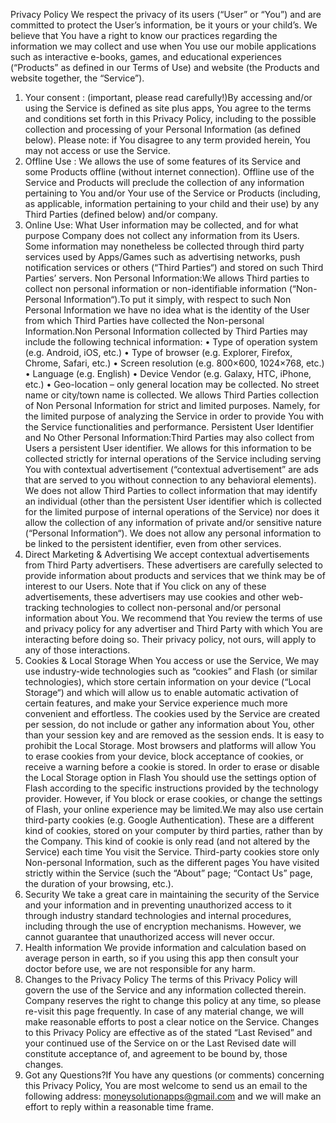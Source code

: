 Privacy Policy
We respect the privacy of its users (“User” or “You”) and are committed to protect the User’s information, be it yours or your child’s. We believe that You have a right to know our practices regarding the information we may collect and use when You use our mobile applications such as interactive e-books, games, and educational experiences (“Products” as defined in our Terms of Use) and website (the Products and website together, the “Service”).
1. Your consent :
 (important, please read carefully!)By accessing and/or using the Service is defined as site plus apps, You agree to the terms and conditions set forth in this Privacy Policy, including to the possible collection and processing of your Personal Information (as defined below). Please note: if You disagree to any term provided herein, You may not access or use the Service.
2. Offline Use : 
We allows the use of some features of its Service and some Products offline (without internet connection). Offline use of the Service and Products will preclude the collection of any information pertaining to You and/or Your use of the Service or Products (including, as applicable, information pertaining to your child and their use) by any Third Parties (defined below) and/or company.
3. Online Use:
What User information may be collected, and for what purpose Company does not collect any information from its Users. Some information may nonetheless be collected through third party services used by Apps/Games such as advertising networks, push notification services or others (“Third Parties“) and stored on such Third Parties’ servers.
Non Personal Information:We allows Third parties to collect non personal information or non-identifiable information (“Non-Personal Information“).To put it simply, with respect to such Non Personal Information we have no idea what is the identity of the User from which Third Parties have collected the Non-personal Information.Non Personal Information collected by Third Parties may include the following technical information:
    •    Type of operation system (e.g. Android, iOS, etc.)
    •    Type of browser (e.g. Explorer, Firefox, Chrome, Safari, etc.)
    •    Screen resolution (e.g. 800×600, 1024×768, etc.)
    •    Language (e.g. English)
    •    Device Vendor (e.g. Galaxy, HTC, iPhone, etc.)
    •    Geo-location – only general location may be collected. No street name or city/town name is collected.
We allows Third Parties collection of Non Personal Information for strict and limited purposes. Namely, for the limited purpose of analyzing the Service in order to provide You with the Service functionalities and performance.
Persistent User Identifier and No Other Personal Information:Third Parties may also collect from Users a persistent User identifier. We allows for this information to be collected strictly for internal operations of the Service including serving You with contextual advertisement (“contextual advertisement” are ads that are served to you without connection to any behavioral elements).
We does not allow Third Parties to collect information that may identify an individual (other than the persistent User identifier which is collected for the limited purpose of internal operations of the Service) nor does it allow the collection of any information of private and/or sensitive nature (“Personal Information“).
We does not allow any personal information to be linked to the persistent identifier, even from other services.
4. Direct Marketing & Advertising
We accept contextual advertisements from Third Party advertisers. These advertisers are carefully selected to provide information about products and services that we think may be of interest to our Users. Note that if You click on any of these advertisements, these advertisers may use cookies and other web-tracking technologies to collect non-personal and/or personal information about You. We recommend that You review the terms of use and privacy policy for any advertiser and Third Party with which You are interacting before doing so. Their privacy policy, not ours, will apply to any of those interactions.
5. Cookies & Local Storage
 When You access or use the Service, We may use industry-wide technologies such as “cookies” and Flash (or similar technologies), which store certain information on your device (“Local Storage“) and which will allow us to enable automatic activation of certain features, and make your Service experience much more convenient and effortless. The cookies used by the Service are created per session, do not include or gather any information about You, other than your session key and are removed as the session ends. It is easy to prohibit the Local Storage. Most browsers and platforms will allow You to erase cookies from your device, block acceptance of cookies, or receive a warning before a cookie is stored. In order to erase or disable the Local Storage option in Flash You should use the settings option of Flash according to the specific instructions provided by the technology provider. However, if You block or erase cookies, or change the settings of Flash, your online experience may be limited.We may also use certain third-party cookies (e.g. Google Authentication). These are a different kind of cookies, stored on your computer by third parties, rather than by the Company. This kind of cookie is only read (and not altered by the Service) each time You visit the Service. Third-party cookies store only Non-personal Information, such as the different pages You have visited strictly within the Service (such the “About” page; “Contact Us” page, the duration of your browsing, etc.).
6. Security
 We take a great care in maintaining the security of the Service and your information and in preventing unauthorized access to it through industry standard technologies and internal procedures, including through the use of encryption mechanisms. However, we cannot guarantee that unauthorized access will never occur.
7. Health information
We provide information and calculation based on average person in earth, so if you using this app then consult your doctor before use, we are not responsible for any harm.
8. Changes to the Privacy Policy
The terms of this Privacy Policy will govern the use of the Service and any information collected therein. Company reserves the right to change this policy at any time, so please re-visit this page frequently. In case of any material change, we will make reasonable efforts to post a clear notice on the Service.
Changes to this Privacy Policy are effective as of the stated “Last Revised” and your continued use of the Service on or the Last Revised date will constitute acceptance of, and agreement to be bound by, those changes.
9. Got any Questions?If You have any questions (or comments) concerning this Privacy Policy, You are most welcome to send us an email to the following address: moneysolutionapps@gmail.com and we will make an effort to reply within a reasonable time frame.
